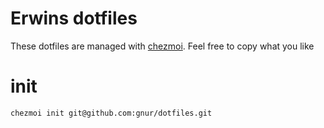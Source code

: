 # Erwins dotfiles

These dotfiles are managed with [chezmoi](https://www.chezmoi.io). Feel free to copy what you like


# init

`chezmoi init git@github.com:gnur/dotfiles.git`
